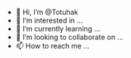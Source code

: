 - 👋 Hi, I’m @Totuhak
- 👀 I’m interested in ...
- 🌱 I’m currently learning ...
- 💞️ I’m looking to collaborate on ...
- 📫 How to reach me ...

<!---
Totuhak/Totuhak is a ✨ special ✨ repository because its `README.md` (this file) appears on your GitHub profile.
You can click the Preview link to take a look at your changes.
--->
